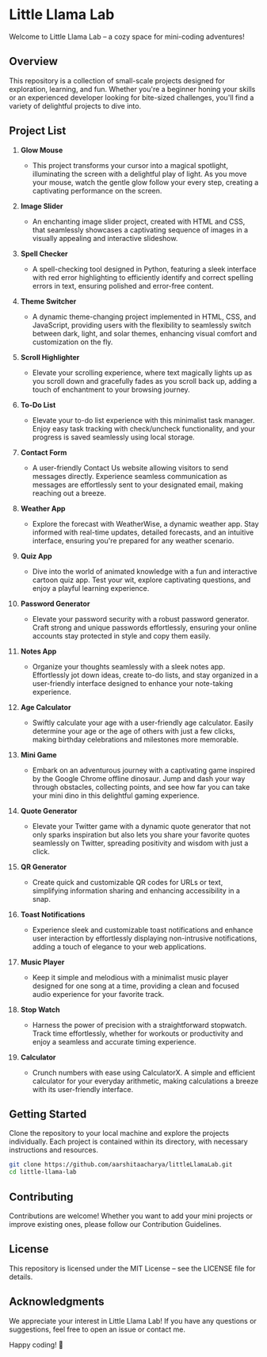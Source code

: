 # Little Llama Lab 
Welcome to Little Llama Lab – a cozy space for mini-coding adventures!

## Overview

This repository is a collection of small-scale projects designed for exploration, learning, and fun. Whether you're a beginner honing your skills or an experienced developer looking for bite-sized challenges, you'll find a variety of delightful projects to dive into.

## Project List

1. **Glow Mouse**
   - This  project transforms your cursor into a magical spotlight, illuminating the screen with a delightful play of light. As you move your mouse, watch the gentle glow follow your every step, creating a captivating performance on the screen.

2. **Image Slider**
   - An enchanting image slider project, created with HTML and CSS, that seamlessly showcases a captivating sequence of images in a visually appealing and interactive slideshow.

3. **Spell Checker**
   - A spell-checking tool designed in Python, featuring a sleek interface with red error highlighting to efficiently identify and correct spelling errors in text, ensuring polished and error-free content.
  
4. **Theme Switcher**
   - A dynamic theme-changing project implemented in HTML, CSS, and JavaScript, providing users with the flexibility to seamlessly switch between dark, light, and solar themes, enhancing visual comfort and customization on the fly.

5. **Scroll Highlighter**
   - Elevate your scrolling experience, where text magically lights up as you scroll down and gracefully fades as you scroll back up, adding a touch of enchantment to your browsing journey.

6. **To-Do List**
   - Elevate your to-do list experience with this minimalist task manager. Enjoy easy task tracking with check/uncheck functionality, and your progress is saved seamlessly using local storage.

7. **Contact Form**
   - A user-friendly Contact Us website allowing visitors to send messages directly. Experience seamless communication as messages are effortlessly sent to your designated email, making reaching out a breeze.

8. **Weather App**
   - Explore the forecast with WeatherWise, a dynamic weather app. Stay informed with real-time updates, detailed forecasts, and an intuitive interface, ensuring you're prepared for any weather scenario.

9. **Quiz App**
   - Dive into the world of animated knowledge with a fun and interactive cartoon quiz app. Test your wit, explore captivating questions, and enjoy a playful learning experience.

10. **Password Generator**
    - Elevate your password security with a robust password generator. Craft strong and unique passwords effortlessly, ensuring your online accounts stay protected in style and copy them easily.

11. **Notes App**
    - Organize your thoughts seamlessly with a sleek notes app. Effortlessly jot down ideas, create to-do lists, and stay organized in a user-friendly interface designed to enhance your note-taking experience.
   
12. **Age Calculator**
    - Swiftly calculate your age with a user-friendly age calculator. Easily determine your age or the age of others with just a few clicks, making birthday celebrations and milestones more memorable.

13. **Mini Game**
    - Embark on an adventurous journey with a captivating game inspired by the Google Chrome offline dinosaur. Jump and dash your way through obstacles, collecting points, and see how far you can take your mini dino in this delightful gaming experience.
   
14. **Quote Generator**
    - Elevate your Twitter game with a dynamic quote generator that not only sparks inspiration but also lets you share your favorite quotes seamlessly on Twitter, spreading positivity and wisdom with just a click.

15. **QR Generator**
    - Create quick and customizable QR codes for URLs or text, simplifying information sharing and enhancing accessibility in a snap.
   
16. **Toast Notifications**
    - Experience sleek and customizable toast notifications and enhance user interaction by effortlessly displaying non-intrusive notifications, adding a touch of elegance to your web applications.
   
17. **Music Player**
    - Keep it simple and melodious with a minimalist music player designed for one song at a time, providing a clean and focused audio experience for your favorite track.

18. **Stop Watch**
    - Harness the power of precision with a straightforward stopwatch. Track time effortlessly, whether for workouts or productivity and enjoy a seamless and accurate timing experience.

19. **Calculator**
    - Crunch numbers with ease using CalculatorX. A simple and efficient calculator for your everyday arithmetic, making calculations a breeze with its user-friendly interface.

## Getting Started

Clone the repository to your local machine and explore the projects individually. Each project is contained within its directory, with necessary instructions and resources.

```bash
git clone https://github.com/aarshitaacharya/littleLlamaLab.git
cd little-llama-lab
```

## Contributing
Contributions are welcome! Whether you want to add your mini projects or improve existing ones, please follow our Contribution Guidelines.

## License
This repository is licensed under the MIT License – see the LICENSE file for details.

## Acknowledgments
We appreciate your interest in Little Llama Lab! If you have any questions or suggestions, feel free to open an issue or contact me.

Happy coding! 🚀
